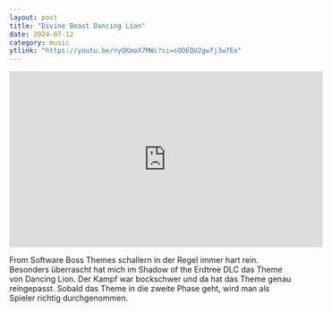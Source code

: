 ```yaml
---
layout: post
title: "Divine Beast Dancing Lion"
date: 2024-07-12
category: music
ytlink: "https://youtu.be/nyQKmoX7MWc?si=sODEQU2gwfj3w7Eo"
---
```


<iframe width="560" height="315" src="https://www.youtube.com/embed/nyQKmoX7MWc?si=sODEQU2gwfj3w7Eo&amp;controls=1" title="YouTube video player" frameborder="0" allow="accelerometer; autoplay; clipboard-write; encrypted-media; gyroscope; picture-in-picture; web-share" referrerpolicy="strict-origin-when-cross-origin" allowfullscreen></iframe>

From Software Boss Themes schallern in der Regel immer hart rein. Besonders überrascht hat mich im Shadow of the Erdtree
DLC das Theme von Dancing Lion. Der Kampf war bockschwer und da hat das Theme genau reingepasst. Sobald das Theme in die
zweite Phase geht, wird man als Spieler richtig durchgenommen. 